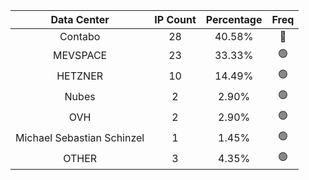 | Data Center | IP Count | Percentage | Freq |
|:------------:|:--------:|:-----------:|:-----:|
| Contabo | 28 | 40.58% | 🔴 |
| MEVSPACE | 23 | 33.33% | 🟢 |
| HETZNER | 10 | 14.49% | 🟢 |
| Nubes | 2 | 2.90% | 🟢 |
| OVH | 2 | 2.90% | 🟢 |
| Michael Sebastian Schinzel | 1 | 1.45% | 🟢 |
| OTHER | 3 | 4.35% | 🟢 |